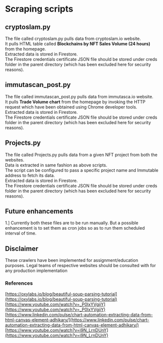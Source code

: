 # Scraping scripts

## cryptoslam.py

The file called cryptoslam.py pulls data from cryptoslam.io website.<br/>
It pulls HTML table called **Blockchains by NFT Sales Volume (24 hours)** from the homepage.<br/>
Extracted data is stored in Firestore.<br/> 
The Firestore credentials certificate JSON file should be stored under creds folder in the parent directory (which has been excluded here for security reasons).


## immutascan_post.py

The file called immutascan_post.py pulls data from immutasca.io website.<br/>
It pulls **Trade Volume chart** from the homepage by invoking the HTTP request which have been obtained using Chrome developer tools.<br/>
Extracted data is stored in Firestore.<br/>
The Firestore credentials certificate JSON file should be stored under creds folder in the parent directory (which has been excluded here for security reasons).

## Projects.py

The file called Projects.py pulls data from a given NFT project from both the websites.<br/>
Data is extracted in same fashion as above scripts. <br/>
The script can be configured to pass a specific project name and Immutable address to fetch its data.<br/>
Extracted data is stored in Firestore.<br/>
The Firestore credentials certificate JSON file should be stored under creds folder in the parent directory (which has been excluded here for security reasons).

## Future enhancements

1.] Currently both these files are to be run manually. But a possible enhancement is to set them as cron jobs so as to run them scheduled interval of time.


## Disclaimer

These crawlers have been implemented for assignment/education purposes. Legal teams of respective websites should be consulted with for any production implementation

### References

[https://oxylabs.io/blog/beautiful-soup-parsing-tutorial](https://oxylabs.io/blog/beautiful-soup-parsing-tutorial) <br/>
[https://www.youtube.com/watch?v=_P0lxYVgjiY](https://www.youtube.com/watch?v=_P0lxYVgjiY) <br/>
[https://www.linkedin.com/pulse/chart-automation-extracting-data-from-html-canvas-element-adhikary/](https://www.linkedin.com/pulse/chart-automation-extracting-data-from-html-canvas-element-adhikary/) <br/>
[https://www.youtube.com/watch?v=i9N_LrnDUnY](https://www.youtube.com/watch?v=i9N_LrnDUnY) <br/>